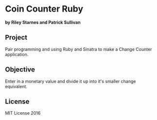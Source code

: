 # Coin Counter Ruby
**by Riley Starnes and Patrick Sullivan**

## Project
Pair programming and using Ruby and Sinatra to make a Change Counter application.

## Objective
Enter in a monetary value and divide it up into it's smaller change equivalent.

## License
MIT License 2016
